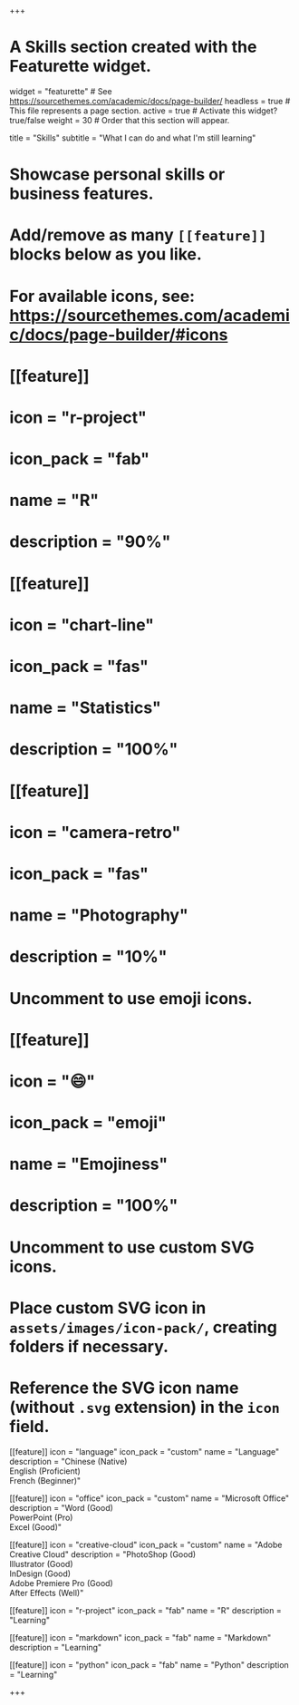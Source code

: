 +++
# A Skills section created with the Featurette widget.
widget = "featurette"  # See https://sourcethemes.com/academic/docs/page-builder/
headless = true  # This file represents a page section.
active = true  # Activate this widget? true/false
weight = 30  # Order that this section will appear.

title = "Skills"
subtitle = "What I can do and what I'm still learning"

# Showcase personal skills or business features.
# 
# Add/remove as many `[[feature]]` blocks below as you like.
# 
# For available icons, see: https://sourcethemes.com/academic/docs/page-builder/#icons

# [[feature]]
#  icon = "r-project"
#  icon_pack = "fab"
#  name = "R"
#  description = "90%"
  
# [[feature]]
#  icon = "chart-line"
#  icon_pack = "fas"
#  name = "Statistics"
#  description = "100%"  
  
# [[feature]]
#  icon = "camera-retro"
#  icon_pack = "fas"
#  name = "Photography"
#  description = "10%"

# Uncomment to use emoji icons.
# [[feature]]
#  icon = ":smile:"
#  icon_pack = "emoji"
#  name = "Emojiness"
#  description = "100%"  

# Uncomment to use custom SVG icons.
# Place custom SVG icon in `assets/images/icon-pack/`, creating folders if necessary.
# Reference the SVG icon name (without `.svg` extension) in the `icon` field.
 [[feature]]
  icon = "language"
  icon_pack = "custom"
  name = "Language"
  description = "Chinese (Native)<br>English (Proficient)<br>French (Beginner)"

 [[feature]]
  icon = "office"
  icon_pack = "custom"
  name = "Microsoft Office"
  description = "Word (Good)<br>PowerPoint (Pro)<br>Excel (Good)"
  
  
 [[feature]]
  icon = "creative-cloud"
  icon_pack = "custom"
  name = "Adobe Creative Cloud"
  description = "PhotoShop (Good)<br>Illustrator (Good)<br> InDesign (Good)<br>Adobe Premiere Pro (Good)<br>After Effects (Well)"

 [[feature]]
  icon = "r-project"
  icon_pack = "fab"
  name = "R"
  description = "Learning"
  
 [[feature]]
  icon = "markdown"
  icon_pack = "fab"
  name = "Markdown"
  description = "Learning"

 [[feature]]
  icon = "python"
  icon_pack = "fab"
  name = "Python"
  description = "Learning"

+++
